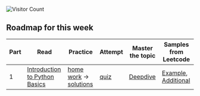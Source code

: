 ![Visitor Count](https://visitor-badge.laobi.icu/badge?page_id=simplifylearning101.dsa_with_cpp)

## Roadmap for this week
| Part | Read | Practice | Attempt | Master the topic | Samples from Leetcode |
|---|---|---|---|---|---|
| 1 | [Introduction to Python Basics](materials/1_1.markdown) | [home work](materials/1_2.markdown) -> [solutions](materials/1_3.markdown)|[quiz](materials/1_4.markdown)|[Deepdive](materials/1_5.markdown)| [Example](materials/1_6.markdown), [Additional](materials/1_7.markdown) |
